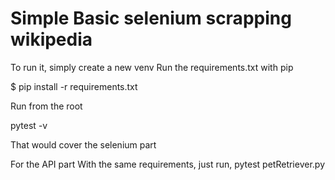 # Simple Basic selenium scrapping wikipedia

To run it, simply create a new venv
Run the requirements.txt with pip 

$ pip install -r requirements.txt

Run from the root

pytest -v 

That would cover the selenium part

For the API part
With the same requirements, just run, pytest petRetriever.py


